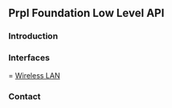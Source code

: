 ## Prpl Foundation Low Level API

### Introduction

### Interfaces

= [Wireless LAN](wlan.md)

### Contact
